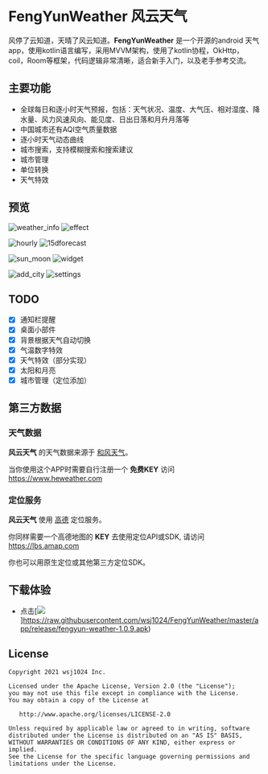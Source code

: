 # FengYunWeather 风云天气

风停了云知道，天晴了风云知道。**FengYunWeather** 是一个开源的android 天气app，使用kotlin语言编写，采用MVVM架构，使用了kotlin协程，OkHttp，coil，Room等框架，代码逻辑非常清晰，适合新手入门，以及老手参考交流。



## 主要功能

- 全球每日和逐小时天气预报，包括：天气状况、温度、大气压、相对湿度、降水量、风力风速风向、能见度、日出日落和月升月落等
- 中国城市还有AQI空气质量数据
- 逐小时天气动态曲线
- 城市搜索，支持模糊搜索和搜索建议
- 城市管理
- 单位转换
- 天气特效

## 预览
![weather_info](img/home.gif) ![effect](img/effect.gif)

![hourly](img/hourly.gif) ![15dforecast](img/15d.gif)

![sun_moon](img/sun.gif) ![widget](img/widget.gif)

![add_city](img/add_city.gif) ![settings](img/city_manager.gif)


## TODO

- [x] 通知栏提醒
- [x] 桌面小部件
- [x] 背景根据天气自动切换
- [x] 气温数字特效
- [x] 天气特效（部分实现）
- [x] 太阳和月亮
- [x] 城市管理（定位添加）

## 第三方数据

### 天气数据

**风云天气** 的天气数据来源于 [和风天气](https://www.heweather.com)。

当你使用这个APP时需要自行注册一个 **免费KEY** 访问 https://www.heweather.com

### 定位服务

**风云天气** 使用 [高德](https://www.amap.com) 定位服务。

你同样需要一个高德地图的 **KEY** 去使用定位API或SDK, 请访问 https://lbs.amap.com

你也可以用原生定位或其他第三方定位SDK。

## 下载体验

 - 点击[![](https://img.shields.io/badge/Download-apk-green.svg)]https://raw.githubusercontent.com/wsj1024/FengYunWeather/master/app/release/fengyun-weather-1.0.9.apk)


## License

    Copyright 2021 wsj1024 Inc.
    
    Licensed under the Apache License, Version 2.0 (the "License");
    you may not use this file except in compliance with the License.
    You may obtain a copy of the License at
    
       http://www.apache.org/licenses/LICENSE-2.0
    
    Unless required by applicable law or agreed to in writing, software
    distributed under the License is distributed on an "AS IS" BASIS,
    WITHOUT WARRANTIES OR CONDITIONS OF ANY KIND, either express or implied.
    See the License for the specific language governing permissions and
    limitations under the License.